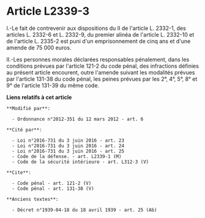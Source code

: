 # Article L2339-3

I.-Le fait de contrevenir aux dispositions du II de l'article L. 2332-1, des articles L. 2332-6 et L. 2332-9, du premier
alinéa de l'article L. 2332-10 et de l'article L. 2335-2 est puni d'un emprisonnement de cinq ans et d'une amende de 75 000
euros. 

II.-Les personnes morales déclarées responsables pénalement, dans les conditions prévues par l'article 121-2 du code pénal,
des infractions définies au présent article encourent, outre l'amende suivant les modalités prévues par l'article 131-38 du
code pénal, les peines prévues par les 2°, 4°, 5°, 8° et 9° de l'article 131-39 du même code.

**Liens relatifs à cet article**

	**Modifié par**:

	  - Ordonnance n°2012-351 du 12 mars 2012 - art. 6

	**Cité par**:

	  - Loi n°2016-731 du 3 juin 2016 - art. 23
	  - Loi n°2016-731 du 3 juin 2016 - art. 24
	  - Loi n°2016-731 du 3 juin 2016 - art. 25
	  - Code de la défense. - art. L2339-1 (M)
	  - Code de la sécurité intérieure - art. L312-3 (V)

	**Cite**:

	  - Code pénal - art. 121-2 (V)
	  - Code pénal - art. 131-38 (V)

	**Anciens textes**:

	  - Décret n°1939-04-18 du 18 avril 1939 - art. 25 (Ab)
